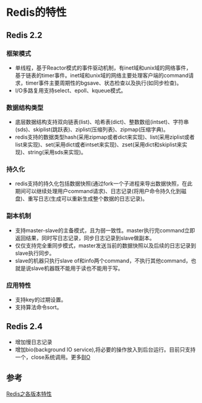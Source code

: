# Redis的特性

## Redis 2.2

### 框架模式
+ 单线程，基于Reactor模式的事件驱动机制，有inet域和unix域的网络事件，基于链表的timer事件。inet域和unix域的网络主要处理客户端的command请求，timer事件主要周期性的bgsave、状态检查以及执行(如同步检查)。
+ I/O多路复用支持select、epoll、kqueue模式。

### 数据结构类型
+ 底层数据结构支持双向链表(list)、哈希表(dict)、整数数组(intset)、字符串(sds)、skiplist(跳跃表)、ziplist(压缩列表)、zipmap(压缩字典)。
+ redis支持的数据类型hash(采用zipmap或者dict来实现)、list(采用ziplist或者list来实现)、set(采用dict或者intset来实现)、zset(采用dict和skiplist来实现)、string(采用sds来实现)。

### 持久化
+ redis支持的持久化包括数据快照(通过fork一个子进程来导出数据快照，在此期间可以继续处理用户command请求)、日志记录(将用户命令持久化到磁盘)、重写日志(生成可以重新生成整个数据的日志记录)。

### 副本机制
+ 支持master-slave的主备模式，且为弱一致性。master执行完command立即返回结果，同时写日志记录，同步日志记录到slave做副本。
+ 仅仅支持完全重同步模式，master发送当前的数据快照以及后续的日志记录到slave执行同步。
+ slave的机器只执行slave of和info两个command，不执行其他command，也就是说slave机器既不能用于读也不能用于写。

### 应用特性
+ 支持key的过期设置。
+ 支持算法命令sort。

## Redis 2.4

+ 增加慢日志记录
+ 增加bio(background IO service),将必要的操作放入到后台运行。目前只支持一个，close系统调用。更多[BIO](https://blog.csdn.net/weixin_34008784/article/details/91369148)

## 参考
[Redis之各版本特性](https://www.cnblogs.com/xingxia/p/redis_versions.html)